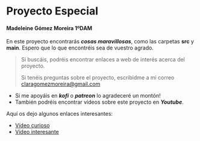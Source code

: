 # Proyecto Especial 

#### Madeleine Gómez Moreira 1ºDAM

 En este proyecto encontrarás ***cosas maravillosas***, como las carpetas **src** y **main**.
Espero que lo que encontréis sea de vuestro agrado.  

> Si buscáis, podréis encontrar enlaces a web de interés acerca del proyecto.
>
> Si tenéis preguntas sobre el proyecto, escribidme a mi correo claragomezmoreira@gmail.com

- Si me apoyáis en __*kofi*__ o __*patreon*__ lo agradeceré un montón!
- También podréis encontrar vídeos sobre este proyecto en __*Youtube*__.  

Aquí os dejo algunos enlaces interesantes:

- [Vídeo curioso](https://youtu.be/nb_DAMg_YaQ?t=221)
- [Vídeo interesante](https://www.youtube.com/watch?v=8NnQs3EtoqU)
